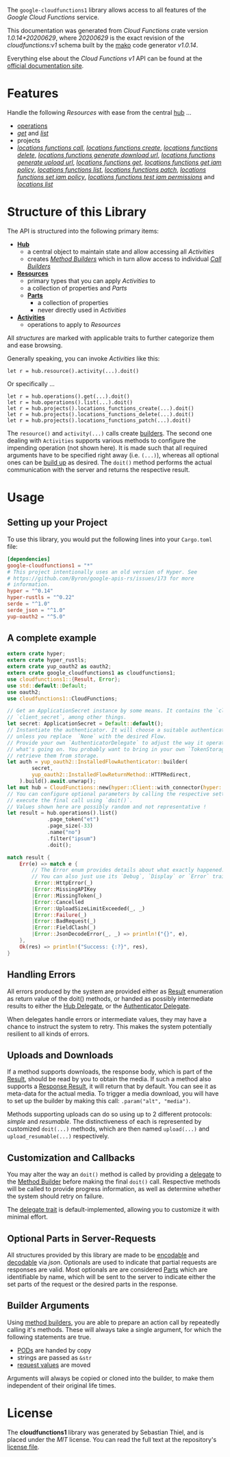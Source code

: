 <!---
DO NOT EDIT !
This file was generated automatically from 'src/mako/api/README.md.mako'
DO NOT EDIT !
-->
The `google-cloudfunctions1` library allows access to all features of the *Google Cloud Functions* service.

This documentation was generated from *Cloud Functions* crate version *1.0.14+20200629*, where *20200629* is the exact revision of the *cloudfunctions:v1* schema built by the [mako](http://www.makotemplates.org/) code generator *v1.0.14*.

Everything else about the *Cloud Functions* *v1* API can be found at the
[official documentation site](https://cloud.google.com/functions).
# Features

Handle the following *Resources* with ease from the central [hub](https://docs.rs/google-cloudfunctions1/1.0.14+20200629/google_cloudfunctions1/CloudFunctions) ... 

* [operations](https://docs.rs/google-cloudfunctions1/1.0.14+20200629/google_cloudfunctions1/api::Operation)
 * [*get*](https://docs.rs/google-cloudfunctions1/1.0.14+20200629/google_cloudfunctions1/api::OperationGetCall) and [*list*](https://docs.rs/google-cloudfunctions1/1.0.14+20200629/google_cloudfunctions1/api::OperationListCall)
* projects
 * [*locations functions call*](https://docs.rs/google-cloudfunctions1/1.0.14+20200629/google_cloudfunctions1/api::ProjectLocationFunctionCallCall), [*locations functions create*](https://docs.rs/google-cloudfunctions1/1.0.14+20200629/google_cloudfunctions1/api::ProjectLocationFunctionCreateCall), [*locations functions delete*](https://docs.rs/google-cloudfunctions1/1.0.14+20200629/google_cloudfunctions1/api::ProjectLocationFunctionDeleteCall), [*locations functions generate download url*](https://docs.rs/google-cloudfunctions1/1.0.14+20200629/google_cloudfunctions1/api::ProjectLocationFunctionGenerateDownloadUrlCall), [*locations functions generate upload url*](https://docs.rs/google-cloudfunctions1/1.0.14+20200629/google_cloudfunctions1/api::ProjectLocationFunctionGenerateUploadUrlCall), [*locations functions get*](https://docs.rs/google-cloudfunctions1/1.0.14+20200629/google_cloudfunctions1/api::ProjectLocationFunctionGetCall), [*locations functions get iam policy*](https://docs.rs/google-cloudfunctions1/1.0.14+20200629/google_cloudfunctions1/api::ProjectLocationFunctionGetIamPolicyCall), [*locations functions list*](https://docs.rs/google-cloudfunctions1/1.0.14+20200629/google_cloudfunctions1/api::ProjectLocationFunctionListCall), [*locations functions patch*](https://docs.rs/google-cloudfunctions1/1.0.14+20200629/google_cloudfunctions1/api::ProjectLocationFunctionPatchCall), [*locations functions set iam policy*](https://docs.rs/google-cloudfunctions1/1.0.14+20200629/google_cloudfunctions1/api::ProjectLocationFunctionSetIamPolicyCall), [*locations functions test iam permissions*](https://docs.rs/google-cloudfunctions1/1.0.14+20200629/google_cloudfunctions1/api::ProjectLocationFunctionTestIamPermissionCall) and [*locations list*](https://docs.rs/google-cloudfunctions1/1.0.14+20200629/google_cloudfunctions1/api::ProjectLocationListCall)




# Structure of this Library

The API is structured into the following primary items:

* **[Hub](https://docs.rs/google-cloudfunctions1/1.0.14+20200629/google_cloudfunctions1/CloudFunctions)**
    * a central object to maintain state and allow accessing all *Activities*
    * creates [*Method Builders*](https://docs.rs/google-cloudfunctions1/1.0.14+20200629/google_cloudfunctions1/client::MethodsBuilder) which in turn
      allow access to individual [*Call Builders*](https://docs.rs/google-cloudfunctions1/1.0.14+20200629/google_cloudfunctions1/client::CallBuilder)
* **[Resources](https://docs.rs/google-cloudfunctions1/1.0.14+20200629/google_cloudfunctions1/client::Resource)**
    * primary types that you can apply *Activities* to
    * a collection of properties and *Parts*
    * **[Parts](https://docs.rs/google-cloudfunctions1/1.0.14+20200629/google_cloudfunctions1/client::Part)**
        * a collection of properties
        * never directly used in *Activities*
* **[Activities](https://docs.rs/google-cloudfunctions1/1.0.14+20200629/google_cloudfunctions1/client::CallBuilder)**
    * operations to apply to *Resources*

All *structures* are marked with applicable traits to further categorize them and ease browsing.

Generally speaking, you can invoke *Activities* like this:

```Rust,ignore
let r = hub.resource().activity(...).doit()
```

Or specifically ...

```ignore
let r = hub.operations().get(...).doit()
let r = hub.operations().list(...).doit()
let r = hub.projects().locations_functions_create(...).doit()
let r = hub.projects().locations_functions_delete(...).doit()
let r = hub.projects().locations_functions_patch(...).doit()
```

The `resource()` and `activity(...)` calls create [builders][builder-pattern]. The second one dealing with `Activities` 
supports various methods to configure the impending operation (not shown here). It is made such that all required arguments have to be 
specified right away (i.e. `(...)`), whereas all optional ones can be [build up][builder-pattern] as desired.
The `doit()` method performs the actual communication with the server and returns the respective result.

# Usage

## Setting up your Project

To use this library, you would put the following lines into your `Cargo.toml` file:

```toml
[dependencies]
google-cloudfunctions1 = "*"
# This project intentionally uses an old version of Hyper. See
# https://github.com/Byron/google-apis-rs/issues/173 for more
# information.
hyper = "^0.14"
hyper-rustls = "^0.22"
serde = "^1.0"
serde_json = "^1.0"
yup-oauth2 = "^5.0"
```

## A complete example

```Rust
extern crate hyper;
extern crate hyper_rustls;
extern crate yup_oauth2 as oauth2;
extern crate google_cloudfunctions1 as cloudfunctions1;
use cloudfunctions1::{Result, Error};
use std::default::Default;
use oauth2;
use cloudfunctions1::CloudFunctions;

// Get an ApplicationSecret instance by some means. It contains the `client_id` and 
// `client_secret`, among other things.
let secret: ApplicationSecret = Default::default();
// Instantiate the authenticator. It will choose a suitable authentication flow for you, 
// unless you replace  `None` with the desired Flow.
// Provide your own `AuthenticatorDelegate` to adjust the way it operates and get feedback about 
// what's going on. You probably want to bring in your own `TokenStorage` to persist tokens and
// retrieve them from storage.
let auth = yup_oauth2::InstalledFlowAuthenticator::builder(
        secret,
        yup_oauth2::InstalledFlowReturnMethod::HTTPRedirect,
    ).build().await.unwrap();
let mut hub = CloudFunctions::new(hyper::Client::with_connector(hyper::net::HttpsConnector::new(hyper_rustls::TlsClient::new())), auth);
// You can configure optional parameters by calling the respective setters at will, and
// execute the final call using `doit()`.
// Values shown here are possibly random and not representative !
let result = hub.operations().list()
             .page_token("et")
             .page_size(-33)
             .name("no")
             .filter("ipsum")
             .doit();

match result {
    Err(e) => match e {
        // The Error enum provides details about what exactly happened.
        // You can also just use its `Debug`, `Display` or `Error` traits
         Error::HttpError(_)
        |Error::MissingAPIKey
        |Error::MissingToken(_)
        |Error::Cancelled
        |Error::UploadSizeLimitExceeded(_, _)
        |Error::Failure(_)
        |Error::BadRequest(_)
        |Error::FieldClash(_)
        |Error::JsonDecodeError(_, _) => println!("{}", e),
    },
    Ok(res) => println!("Success: {:?}", res),
}

```
## Handling Errors

All errors produced by the system are provided either as [Result](https://docs.rs/google-cloudfunctions1/1.0.14+20200629/google_cloudfunctions1/client::Result) enumeration as return value of
the doit() methods, or handed as possibly intermediate results to either the 
[Hub Delegate](https://docs.rs/google-cloudfunctions1/1.0.14+20200629/google_cloudfunctions1/client::Delegate), or the [Authenticator Delegate](https://docs.rs/yup-oauth2/*/yup_oauth2/trait.AuthenticatorDelegate.html).

When delegates handle errors or intermediate values, they may have a chance to instruct the system to retry. This 
makes the system potentially resilient to all kinds of errors.

## Uploads and Downloads
If a method supports downloads, the response body, which is part of the [Result](https://docs.rs/google-cloudfunctions1/1.0.14+20200629/google_cloudfunctions1/client::Result), should be
read by you to obtain the media.
If such a method also supports a [Response Result](https://docs.rs/google-cloudfunctions1/1.0.14+20200629/google_cloudfunctions1/client::ResponseResult), it will return that by default.
You can see it as meta-data for the actual media. To trigger a media download, you will have to set up the builder by making
this call: `.param("alt", "media")`.

Methods supporting uploads can do so using up to 2 different protocols: 
*simple* and *resumable*. The distinctiveness of each is represented by customized 
`doit(...)` methods, which are then named `upload(...)` and `upload_resumable(...)` respectively.

## Customization and Callbacks

You may alter the way an `doit()` method is called by providing a [delegate](https://docs.rs/google-cloudfunctions1/1.0.14+20200629/google_cloudfunctions1/client::Delegate) to the 
[Method Builder](https://docs.rs/google-cloudfunctions1/1.0.14+20200629/google_cloudfunctions1/client::CallBuilder) before making the final `doit()` call. 
Respective methods will be called to provide progress information, as well as determine whether the system should 
retry on failure.

The [delegate trait](https://docs.rs/google-cloudfunctions1/1.0.14+20200629/google_cloudfunctions1/client::Delegate) is default-implemented, allowing you to customize it with minimal effort.

## Optional Parts in Server-Requests

All structures provided by this library are made to be [encodable](https://docs.rs/google-cloudfunctions1/1.0.14+20200629/google_cloudfunctions1/client::RequestValue) and 
[decodable](https://docs.rs/google-cloudfunctions1/1.0.14+20200629/google_cloudfunctions1/client::ResponseResult) via *json*. Optionals are used to indicate that partial requests are responses 
are valid.
Most optionals are are considered [Parts](https://docs.rs/google-cloudfunctions1/1.0.14+20200629/google_cloudfunctions1/client::Part) which are identifiable by name, which will be sent to 
the server to indicate either the set parts of the request or the desired parts in the response.

## Builder Arguments

Using [method builders](https://docs.rs/google-cloudfunctions1/1.0.14+20200629/google_cloudfunctions1/client::CallBuilder), you are able to prepare an action call by repeatedly calling it's methods.
These will always take a single argument, for which the following statements are true.

* [PODs][wiki-pod] are handed by copy
* strings are passed as `&str`
* [request values](https://docs.rs/google-cloudfunctions1/1.0.14+20200629/google_cloudfunctions1/client::RequestValue) are moved

Arguments will always be copied or cloned into the builder, to make them independent of their original life times.

[wiki-pod]: http://en.wikipedia.org/wiki/Plain_old_data_structure
[builder-pattern]: http://en.wikipedia.org/wiki/Builder_pattern
[google-go-api]: https://github.com/google/google-api-go-client

# License
The **cloudfunctions1** library was generated by Sebastian Thiel, and is placed 
under the *MIT* license.
You can read the full text at the repository's [license file][repo-license].

[repo-license]: https://github.com/Byron/google-apis-rsblob/master/LICENSE.md
